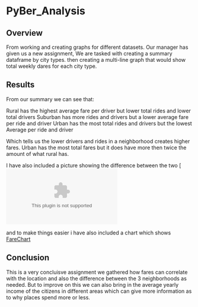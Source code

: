 # PyBer_Analysis

## Overview

From working and creating graphs for different datasets. Our manager has given us a new assignment, We are tasked with creating a summary dataframe by city types. then creating a multi-line graph that would show total weekly dares for each city type. 


## Results


From our summary we can see that:

Rural has the highest average fare per driver but lower total rides and lower total drivers
Suburban has more rides and drivers but a lower average fare per ride and driver
Urban has the most total rides and drivers but the lowest Average per ride and driver

Which tells us the lower drivers and rides in a neighborhood creates higher fares.
Urban has the most total fares but it does have more then twice the amount of what rural has.

I have also included a picture showing the difference between the two
[![Summary](https://github.com/mhossain615/PyBer_Analysis/blob/master/Resources/PyBer_ride_data.csv)

and to make things easier i have also included a chart which shows 
[FareChart](https://github.com/mhossain615/PyBer_Analysis/blob/master/Fare_summary.png)


## Conclusion

This is a very concluisve assignment we gathered how fares can correlate with the location and also the difference between the 3 neighborhoods as needed. But to improve on this we can also bring in the average yearly income of the citizens in different areas which can give more information as to why places spend more or less.
